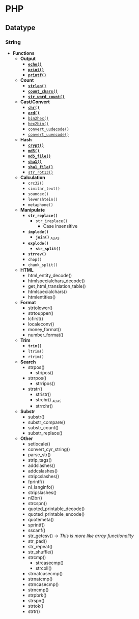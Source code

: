 # PHP
## Datatype
### String
- **Functions**
    - **Output**
        - [**`echo()`**](str-output-echo.php)
        - [**`print()`**](str-output-print.php)
        - [**`printf()`**](str-output-printf.php)
    - **Count**
        - [**`strlen()`**](str-count-len.php)
        - [**`count_chars()`**](str-count-chars.php)
        - [**`str_word_count()`**](str-count-word.php)
    - **Cast/Convert**
        - [**`chr()`**](str-conv-char-ord.php)
        - [**`ord()`**](str-conv-char-ord.php)
        - [`bin2hex()`](str-conv-bin-hex.php)
        - [`hex2bin()`](str-conv-bin-hex.php)
        - [`convert_uudecode()`](str-conv-uu-encode-decode.php)
        - [`convert_uuencode()`](str-conv-uu-encode-decode.php)
    - **Hash**
        - [**`crypt()`**](str-hash-crypt.php)
        - [**`md5()`**](str-hash-crypt.php)
        - [**`md5_file()`**](str-hash-file.php)
        - [**`sha1()`**](str-hash-crypt.php)
        - [**`sha1_file()`**](str-hash-file.php)
        - [`str_rot13()`](str-hash-crypt.php)
    - **Calculation**
        - `crc32()`
        - `similar_text()`
        - `soundex()`
        - `levenshtein()`
        - `metaphone()`
    - **Manipulate**
        - **`str_replace()`**
            - `str_ireplace()`
                - Case insensitive
        - **`implode()`**
            - **`join()`** <small><sub>ALIAS</sub></small>
        - **`explode()`**
            - **`str_split()`**
        - **`strrev()`**
        - `chop()`
        - `chunk_split()`
    - **HTML**
        - html_entity_decode()
        - htmlspecialchars_decode()
        - get_html_translation_table()
        - htmlspecialchars()
        - htmlentities()
    - **Format**
        - strtolower()
        - strtoupper()
        - lcfirst()
        - localeconv()
        - money_format()
        - number_format()
    - **Trim**
        - **`trim()`**
        - `ltrim()`
        - `rtrim()`
    - **Search**
        - strpos()
            - stripos()
        - strrpos()
            - strripos()
        - strstr()
            - stristr()
            - strchr() <small><sub>ALIAS</sub></small>
            - strrchr()
    - **Substr**
        - substr()
        - substr_compare()
        - substr_count()
        - substr_replace()
    - **Other**
        - setlocale()
        - convert_cyr_string()
        - parse_str()
        - strip_tags()
        - addslashes()
        - addcslashes()
        - stripcslashes()
        - fprintf()
        - nl_langinfo()
        - stripslashes()
        - nl2br()
        - strcspn()
        - quoted_printable_decode()
        - quoted_printable_encode()
        - quotemeta()
        - sprintf()
        - sscanf()
        - str_getcsv() -> *This is more like array functionality*
        - str_pad()
        - str_repeat()
        - str_shuffle()
        - strcmp()
            - strcasecmp()
            - strcoll()
        - strnatcasecmp()
        - strnatcmp()
        - strncasecmp()
        - strncmp()
        - strpbrk()
        - strspn()
        - strtok()
        - strtr()
        